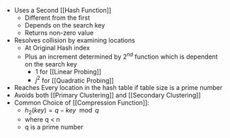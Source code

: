 
- Uses a Second [[Hash Function]]
	- Different from the first
	- Depends on the search key
	- Returns non-zero value
- Resolves collision by examining locations
	- At Original Hash index
	- Plus an increment determined by $2^{nd}$ function which is dependent on the search key
		- 1 for [[Linear Probing]]
		- $j^2$ for [[Quadratic Probing]]
- Reaches Every location in the hash table if table size is a prime number
- Avoids both [[Primary Clustering]] and [[Secondary Clustering]]
- Common Choice of [[Compression Function]]:
	- $h_2(key) = q-key\mod q$
	- where q < n
	- q is a prime number